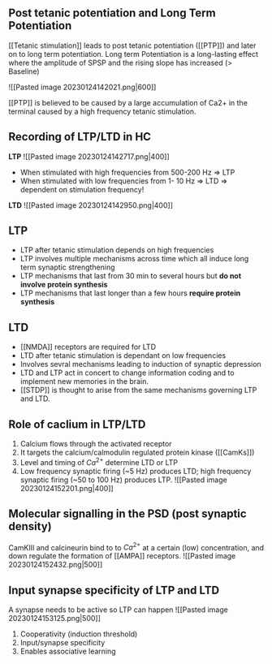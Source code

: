 ```toc
```

## Post tetanic potentiation and Long Term Potentiation
[[Tetanic stimulation]] leads to post tetanic potentiation ([[PTP]]) and later on to long term potentiation. Long term Potentiation is a long-lasting effect where the amplitude of SPSP and the rising slope has increased (> Baseline)

![[Pasted image 20230124142021.png|600]]

[[PTP]] is believed to be caused by a large accumulation of Ca2+ in the terminal caused by a high frequency tetanic stimulation.

## Recording of LTP/LTD in HC
**LTP**
![[Pasted image 20230124142717.png|400]]
- When stimulated with high frequencies from 500-200 Hz => LTP 
- When stimulated with low frequencies from 1- 10 Hz => LTD 
=> dependent on stimulation frequency!

**LTD**
![[Pasted image 20230124142950.png|400]]

## LTP
- LTP after tetanic stimulation depends on high frequencies
- LTP involves multiple mechanisms across time which all induce long term synaptic strengthening
- LTP mechanisms that last from 30 min to several hours but **do not involve protein synthesis**
- LTP mechanisms that last longer than a few hours **require protein synthesis**

## LTD
- [[NMDA]] receptors are required for LTD
- LTD after tetanic stimulation is dependant on low frequencies
- Involves sevral mechanisms leading to induction of synaptic depression
- LTD and LTP act in concert to change information coding and to implement new memories in the brain.
- [[STDP]] is thought to arise from the same mechanisms governing LTP and LTD.

## Role of caclium in LTP/LTD
1. Calcium flows through the activated receptor
2. It targets the calcium/calmodulin regulated protein kinase ([[CamKs]])
3. Level and timing of $Ca^{2+}$ determine LTD or LTP
4. Low frequency synaptic firing (~5 Hz) produces LTD;
	high frequency synaptic firing (~50 to 100 Hz) produces LTP.
![[Pasted image 20230124152201.png|400]]

## Molecular signalling in the PSD (post synaptic density)
CamKIII and calcineurin bind to to $Ca^{2+}$ at a certain (low) concentration, and down regulate the formation of [[AMPA]] receptors.
![[Pasted image 20230124152432.png|500]]

## Input synapse specificity of LTP and LTD
A synapse needs to be active so LTP can happen
![[Pasted image 20230124153125.png|500]]
1. Cooperativity (induction threshold)
2. Input/synapse specificity
3. Enables associative learning